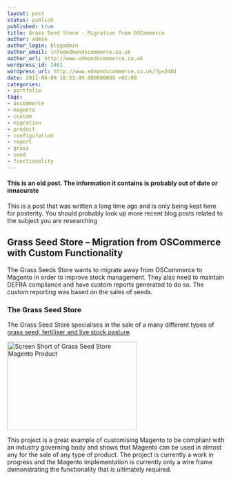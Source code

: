 ```yaml
---
layout: post
status: publish
published: true
title: Grass Seed Store - Migration from OSCommerce
author: admin
author_login: blogadmin
author_email: info@edmondscommerce.co.uk
author_url: http://www.edmondscommerce.co.uk
wordpress_id: 2401
wordpress_url: http://www.edmondscommerce.co.uk/?p=2401
date: 2011-06-09 16:53:49.000000000 +01:00
categories:
- portfolio
tags:
- oscommerce
- magento
- custom
- migration
- product
- configuration
- report
- grass
- seed
- functionality
---
```

<div class="oldpost"><h4>This is an old post. The information it contains is probably out of date or innacurate</h4>
<p>
This is a post that was written a long time ago and is only being kept here for posterity.
You should probably look up more recent blog posts related to the subject you are researching
</p>
</div>
<h2>Grass Seed Store – Migration from OSCommerce with Custom Functionality</h2>

The Grass Seeds Store wants to migrate away from OSCommerce to Magento in order to improve stock management. They also need to maintain DEFRA compliance and have custom reports generated to do so. The custom reporting was based on the sales of seeds.

<h3>The Grass Seed Store</h3>

The Grass Seed Store specialises in the sale of a many different types of <a href="http://www.thegrassseedstore.co.uk/">grass seed, fertiliser and live stock pasture</a>.

<a href="http://www.edmondscommerce.co.uk/wp-content/uploads/2011/06/grassseed.png"><img src="{% img  ({{ site.url }}/assets/grassseed-300x205.png %}" alt="Screen Short of Grass Seed Store Magento Product" title="Grass Seed Store Magento Product" width="300" height="205" class="alignleft size-medium wp-image-2402" /></a>

This project is a great example of customising Magento to be compliant with an industry governing body and shows that Magento can be used in almost any for the sale of any type of product. The project is currently a work in progress and the Magento implementation is currently only a wire frame demonstrating the functionality that is ultimately required.
